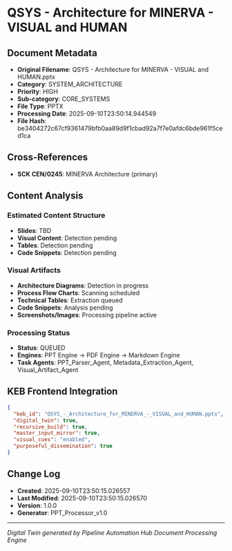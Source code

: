 # QSYS - Architecture for MINERVA - VISUAL and HUMAN

## Document Metadata
- **Original Filename**: QSYS - Architecture for MINERVA - VISUAL and HUMAN.pptx
- **Category**: SYSTEM_ARCHITECTURE
- **Priority**: HIGH
- **Sub-category**: CORE_SYSTEMS
- **File Type**: PPTX
- **Processing Date**: 2025-09-10T23:50:14.944549
- **File Hash**: be3404272c67cf9361479bfb0aa89d9f1cbad92a7f7e0afdc6bde961f5ced1ca

## Cross-References
- **SCK CEN/0245**: MINERVA Architecture (primary)

## Content Analysis
### Estimated Content Structure
- **Slides**: TBD
- **Visual Content**: Detection pending
- **Tables**: Detection pending
- **Code Snippets**: Detection pending

### Visual Artifacts
- **Architecture Diagrams**: Detection in progress
- **Process Flow Charts**: Scanning scheduled  
- **Technical Tables**: Extraction queued
- **Code Snippets**: Analysis pending
- **Screenshots/Images**: Processing pipeline active

### Processing Status
- **Status**: QUEUED
- **Engines**: PPT Engine → PDF Engine → Markdown Engine
- **Task Agents**: PPT_Parser_Agent, Metadata_Extraction_Agent, Visual_Artifact_Agent

## KEB Frontend Integration
```json
{
  "keb_id": "QSYS_-_Architecture_for_MINERVA_-_VISUAL_and_HUMAN.pptx",
  "digital_twin": true,
  "recursive_build": true,
  "master_input_mirror": true,
  "visual_cues": "enabled",
  "purposeful_dissemination": true
}
```

## Change Log
- **Created**: 2025-09-10T23:50:15.026557
- **Last Modified**: 2025-09-10T23:50:15.026570
- **Version**: 1.0.0
- **Generator**: PPT_Processor_v1.0

---
*Digital Twin generated by Pipeline Automation Hub Document Processing Engine*
